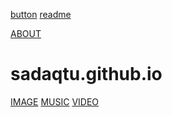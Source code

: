 [button](<link rel="stylesheets"href="style.css">)
[readme](https://en.wikipedia.org/wiki/user:sadaqtu)


 
[ABOUT](  https://github.com/sadaqtu/sadaqtu.github.io/wiki)
# sadaqtu.github.io

[IMAGE](0.png)
[MUSIC]()
[VIDEO]()





